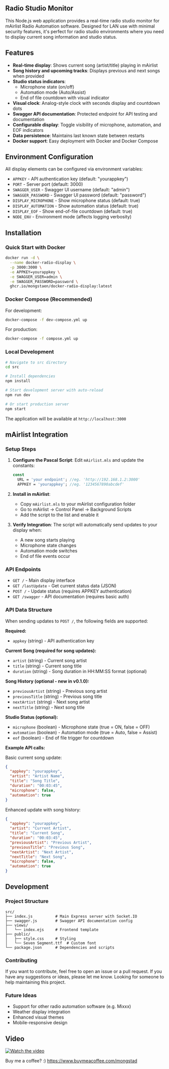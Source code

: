## Radio Studio Monitor

This Node.js web application provides a real-time radio studio monitor for mAirlist Radio Automation software. Designed for LAN use with minimal security features, it's perfect for radio studio environments where you need to display current song information and studio status.

## Features

- **Real-time display**: Shows current song (artist/title) playing in mAirlist
- **Song history and upcoming tracks**: Displays previous and next songs when provided
- **Studio status indicators**: 
  - Microphone state (on/off)
  - Automation mode (Auto/Assist)
  - End of file countdown with visual indicator
- **Visual clock**: Analog-style clock with seconds display and countdown dots
- **Swagger API documentation**: Protected endpoint for API testing and documentation
- **Configurable display**: Toggle visibility of microphone, automation, and EOF indicators
- **Data persistence**: Maintains last known state between restarts
- **Docker support**: Easy deployment with Docker and Docker Compose

## Environment Configuration

All display elements can be configured via environment variables:

- `APPKEY` - API authentication key (default: "yourappkey")
- `PORT` - Server port (default: 3000)
- `SWAGGER_USER` - Swagger UI username (default: "admin")  
- `SWAGGER_PASSWORD` - Swagger UI password (default: "password")
- `DISPLAY_MICROPHONE` - Show microphone status (default: true)
- `DISPLAY_AUTOMATION` - Show automation status (default: true)
- `DISPLAY_EOF` - Show end-of-file countdown (default: true)
- `NODE_ENV` - Environment mode (affects logging verbosity)

## Installation

### Quick Start with Docker

```bash
docker run -d \
  --name docker-radio-display \
  -p 3000:3000 \
  -e APPKEY=yourappkey \
  -e SWAGGER_USER=admin \
  -e SWAGGER_PASSWORD=password \
  ghcr.io/mongstaen/docker-radio-display:latest
```

### Docker Compose (Recommended)

For development:
```bash
docker-compose -f dev-compose.yml up
```

For production:
```bash
docker-compose -f compose.yml up
```

### Local Development

```bash
# Navigate to src directory
cd src

# Install dependencies
npm install

# Start development server with auto-reload
npm run dev

# Or start production server
npm start
```

The application will be available at `http://localhost:3000`

## mAirlist Integration

### Setup Steps

1. **Configure the Pascal Script**: Edit `mAirlist.mls` and update the constants:
   ```pascal
   const
     URL = 'your endpoint'; //eg. 'http://192.168.1.2:3000'
     APPKEY = 'yourappkey'; //eg. '1234567890abcdef'
   ```

2. **Install in mAirlist**: 
   - Copy `mAirlist.mls` to your mAirlist configuration folder
   - Go to mAirlist → Control Panel → Background Scripts
   - Add the script to the list and enable it

3. **Verify Integration**: The script will automatically send updates to your display when:
   - A new song starts playing
   - Microphone state changes
   - Automation mode switches
   - End of file events occur

### API Endpoints

- `GET /` - Main display interface
- `GET /lastUpdate` - Get current status data (JSON)
- `POST /` - Update status (requires APPKEY authentication)
- `GET /swagger` - API documentation (requires basic auth)

### API Data Structure

When sending updates to `POST /`, the following fields are supported:

**Required:**
- `appkey` (string) - API authentication key

**Current Song (required for song updates):**
- `artist` (string) - Current song artist
- `title` (string) - Current song title
- `duration` (string) - Song duration in HH:MM:SS format (optional)

**Song History (optional - new in v0.1.0):**
- `previousArtist` (string) - Previous song artist
- `previousTitle` (string) - Previous song title
- `nextArtist` (string) - Next song artist
- `nextTitle` (string) - Next song title

**Studio Status (optional):**
- `microphone` (boolean) - Microphone state (true = ON, false = OFF)
- `automation` (boolean) - Automation mode (true = Auto, false = Assist)
- `eof` (boolean) - End of file trigger for countdown

**Example API calls:**

Basic current song update:
```json
{
  "appkey": "yourappkey",
  "artist": "Artist Name",
  "title": "Song Title",
  "duration": "00:03:45",
  "microphone": false,
  "automation": true
}
```

Enhanced update with song history:
```json
{
  "appkey": "yourappkey",
  "artist": "Current Artist",
  "title": "Current Song",
  "duration": "00:03:45",
  "previousArtist": "Previous Artist",
  "previousTitle": "Previous Song",
  "nextArtist": "Next Artist",
  "nextTitle": "Next Song",
  "microphone": false,
  "automation": true
}
```

## Development

### Project Structure

```
src/
├── index.js          # Main Express server with Socket.IO
├── swagger.js        # Swagger API documentation config
├── views/
│   └── index.ejs     # Frontend template
├── public/
│   ├── style.css     # Styling
│   └── Seven Segment.ttf  # Custom font
└── package.json      # Dependencies and scripts
```

### Contributing

If you want to contribute, feel free to open an issue or a pull request. If you have any suggestions or ideas, please let me know.
Looking for someone to help maintaining this project.

### Future Ideas

- Support for other radio automation software (e.g. Mixxx)
- Weather display integration
- Enhanced visual themes
- Mobile-responsive design

## Video

[![Watch the video](https://img.youtube.com/vi/raYs-18zn80/maxresdefault.jpg)](https://www.youtube.com/watch?v=raYs-18zn80)

Buy me a coffee? :)
https://www.buymeacoffee.com/mongstad
